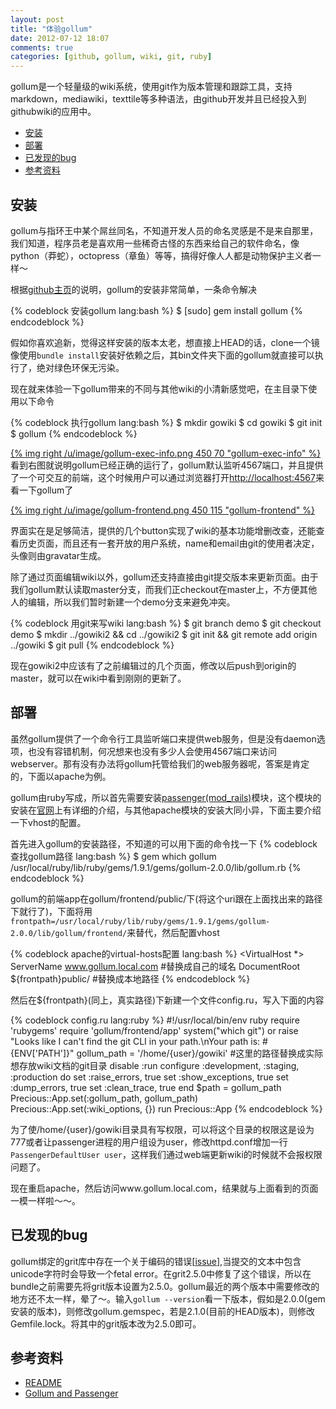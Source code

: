 ```yaml
---
layout: post
title: "体验gollum"
date: 2012-07-12 18:07
comments: true
categories: [github, gollum, wiki, git, ruby]
---
```


gollum是一个轻量级的wiki系统，使用git作为版本管理和跟踪工具，支持markdown，mediawiki，texttile等多种语法，由github开发并且已经投入到githubwiki的应用中。

* <a href="#gollum_install">安装</a>
* <a href="#gollum_deploy">部署</a>
* <a href="#gollum_bug">已发现的bug</a>
* <a href="#gollum_refer">参考资料</a>

<h2 id="gollum_install">安装</h2>

gollum与指环王中某个屌丝同名，不知道开发人员的命名灵感是不是来自那里，我们知道，程序员老是喜欢用一些稀奇古怪的东西来给自己的软件命名，像python（莽蛇），octopress（章鱼）等等，搞得好像人人都是动物保护主义者一样～

根据[github主页](https://github.com/github/gollum)的说明，gollum的安装非常简单，一条命令解决

{% codeblock 安装gollum lang:bash %}
$ [sudo] gem install gollum
{% endcodeblock %}

假如你喜欢追新，觉得这样安装的版本太老，想直接上HEAD的话，clone一个镜像使用`bundle install`安装好依赖之后，其bin文件夹下面的gollum就直接可以执行了，绝对绿色环保无污染。

现在就来体验一下gollum带来的不同与其他wiki的小清新感觉吧，在主目录下使用以下命令

{% codeblock 执行gollum lang:bash %}
$ mkdir gowiki
$ cd gowiki
$ git init
$ gollum
{% endcodeblock %}

[{% img right /u/image/gollum-exec-info.png 450 70 "gollum-exec-info" %}](/u/image/gollum-exec-info.png)
看到右图就说明gollum已经正确的运行了，gollum默认监听4567端口，并且提供了一个可交互的前端，这个时候用户可以通过浏览器打开[http://localhost:4567](http://localhost:4567)来看一下gollum了

[{% img right /u/image/gollum-frontend.png 450 115 "gollum-frontend" %}](/u/image/gollum-frontend.png)

界面实在是足够简洁，提供的几个button实现了wiki的基本功能增删改查，还能查看历史页面，而且还有一套开放的用户系统，name和email由git的使用者决定，头像则由gravatar生成。

除了通过页面编辑wiki以外，gollum还支持直接由git提交版本来更新页面。由于我们gollum默认读取master分支，而我们正checkout在master上，不方便其他人的编辑，所以我们暂时新建一个demo分支来避免冲突。

{% codeblock 用git来写wiki lang:bash %}
$ git branch demo
$ git checkout demo
$ mkdir ../gowiki2 && cd ../gowiki2
$ git init && git remote add origin ../gowiki
$ git pull
{% endcodeblock %}

现在gowiki2中应该有了之前编辑过的几个页面，修改以后push到origin的master，就可以在wiki中看到刚刚的更新了。

<!--more-->

<h2 id="gollum_deploy">部署</h2>

虽然gollum提供了一个命令行工具监听端口来提供web服务，但是没有daemon选项，也没有容错机制，何况想来也没有多少人会使用4567端口来访问webserver。那有没有办法将gollum托管给我们的web服务器呢，答案是肯定的，下面以apache为例。

gollum由ruby写成，所以首先需要安装[passenger(mod_rails)](http://www.modrails.com)模块，这个模块的安装在[官网](http://www.modrails.com/install.html)上有详细的介绍，与其他apache模块的安装大同小异，下面主要介绍一下vhost的配置。

首先进入gollum的安装路径，不知道的可以用下面的命令找一下
{% codeblock 查找gollum路径 lang:bash %}
$ gem which gollum
/usr/local/ruby/lib/ruby/gems/1.9.1/gems/gollum-2.0.0/lib/gollum.rb
{% endcodeblock %}

gollum的前端app在gollum/frontend/public/下(将这个uri跟在上面找出来的路径下就行了)，下面将用`frontpath=/usr/local/ruby/lib/ruby/gems/1.9.1/gems/gollum-2.0.0/lib/gollum/frontend/`来替代，然后配置vhost

{% codeblock apache的virtual-hosts配置 lang:bash %}
<VirtualHost *>
    ServerName www.gollum.local.com  #替换成自己的域名
    DocumentRoot ${frontpath}public/ #替换成本地路径
</VirtualHost>
{% endcodeblock %}

然后在${frontpath}(同上，真实路径)下新建一个文件config.ru，写入下面的内容

{% codeblock config.ru lang:ruby %}
#!/usr/local/bin/env ruby
require 'rubygems'
require 'gollum/frontend/app'
system("which git") or raise "Looks like I can't find the git CLI in your path.\nYour path is: #{ENV['PATH']}"
gollum_path = '/home/{user}/gowiki' #这里的路径替换成实际想存放wiki文档的git目录
disable :run
configure :development, :staging, :production do
 set :raise_errors, true
 set :show_exceptions, true
 set :dump_errors, true
 set :clean_trace, true
end
$path = gollum_path
Precious::App.set(:gollum_path, gollum_path)
Precious::App.set(:wiki_options, {})
run Precious::App
{% endcodeblock %}

为了使/home/{user}/gowiki目录具有写权限，可以将这个目录的权限这是设为777或者让passenger进程的用户组设为user，修改httpd.conf增加一行`PassengerDefaultUser user`，这样我们通过web端更新wiki的时候就不会报权限问题了。

现在重启apache，然后访问www.gollum.local.com，结果就与上面看到的页面一模一样啦～～。

<h2 id="gollum_bug">已发现的bug</h2>

gollum绑定的grit库中存在一个关于编码的错误[[issue](https://github.com/github/gollum/issues/147)],当提交的文本中包含unicode字符时会导致一个fetal error。在grit2.5.0中修复了这个错误，所以在bundle之前需要先将grit版本设置为2.5.0。gollum最近的两个版本中需要修改的地方还不太一样，晕了～。输入`gollum --version`看一下版本，假如是2.0.0(gem安装的版本)，则修改gollum.gemspec，若是2.1.0(目前的HEAD版本)，则修改Gemfile.lock。将其中的grit版本改为2.5.0即可。

<h2 id="gollum_refer">参考资料</h2>

* [README](https://github.com/github/gollum/blob/master/README.md)
* [Gollum and Passenger](https://github.com/tecnh/gollum/wiki/Gollum-and-Passenger)

